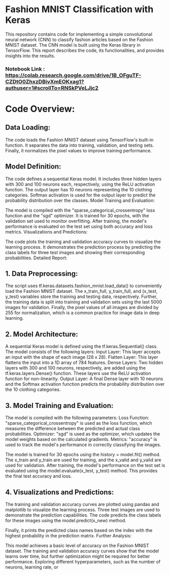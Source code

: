 # Fashion MNIST Classification with Keras

This repository contains code for implementing a simple convolutional neural network (CNN) to classify fashion articles based on the Fashion MNIST dataset. The CNN model is built using the Keras library in TensorFlow. This report describes the code, its functionalities, and provides insights into the results.

### Notebook Link : https://colab.research.google.com/drive/1B_OFguTF-CZDtO0ZhxzDBivXmEOKxag1?authuser=1#scrollTo=RNSkPVeLJjc2

# Code Overview:

## Data Loading:

The code loads the Fashion MNIST dataset using TensorFlow's built-in function.
It separates the data into training, validation, and testing sets.
Finally, it normalizes the pixel values to improve training performance.

## Model Definition:

The code defines a sequential Keras model.
It includes three hidden layers with 300 and 100 neurons each, respectively, using the ReLU activation function.
The output layer has 10 neurons representing the 10 clothing categories.
Softmax activation is used for the output layer to predict the probability distribution over the classes.
Model Training and Evaluation:

The model is compiled with the "sparse_categorical_crossentropy" loss function and the "sgd" optimizer.
It is trained for 30 epochs, with the validation set used to monitor overfitting.
After training, the model's performance is evaluated on the test set using both accuracy and loss metrics.
Visualizations and Predictions:

The code plots the training and validation accuracy curves to visualize the learning process.
It demonstrates the prediction process by predicting the class labels for three test images and showing their corresponding probabilities.
Detailed Report:

## 1. Data Preprocessing:

The script uses tf.keras.datasets.fashion_mnist.load_data() to conveniently load the Fashion MNIST dataset.
The x_train_full, y_train_full, and (x_test, y_test) variables store the training and testing data, respectively.
Further, the training data is split into training and validation sets using the last 5000 images for validation.
Finally, the pixel values of all images are divided by 255 for normalization, which is a common practice for image data in deep learning.

## 2. Model Architecture:

A sequential Keras model is defined using the tf.keras.Sequential() class.
The model consists of the following layers:
Input Layer: This layer accepts an input with the shape of each image (28 x 28).
Flatten Layer: This layer flattens the input into a 1D array of 784 features.
Dense Layers: Two hidden layers with 300 and 100 neurons, respectively, are added using the tf.keras.layers.Dense() function. These layers use the ReLU activation function for non-linearity.
Output Layer: A final Dense layer with 10 neurons and the Softmax activation function predicts the probability distribution over the 10 clothing categories.

## 3. Model Training and Evaluation:

The model is compiled with the following parameters:
Loss Function: "sparse_categorical_crossentropy" is used as the loss function, which measures the difference between the predicted and actual class probabilities.
Optimizer: "sgd" is used as the optimizer, which updates the model weights based on the calculated gradients.
Metrics: "accuracy" is used to track the model's performance in correctly classifying the images.

The model is trained for 30 epochs using the history = model.fit() method.
The x_train and y_train are used for training, and the x_valid and y_valid are used for validation.
After training, the model's performance on the test set is evaluated using the model.evaluate(x_test, y_test) method. This provides the final test accuracy and loss.

## 4. Visualizations and Predictions:

The training and validation accuracy curves are plotted using pandas and matplotlib to visualize the learning process.
Three test images are used to demonstrate the prediction capabilities.
The code predicts the class labels for these images using the model.predict(x_new) method.

Finally, it prints the predicted class names based on the index with the highest probability in the prediction matrix.
Further Analysis:

This model achieves a basic level of accuracy on the Fashion MNIST dataset.
The training and validation accuracy curves show that the model learns over time, but further optimization might be required for better performance.
Exploring different hyperparameters, such as the number of neurons, learning rate, or
